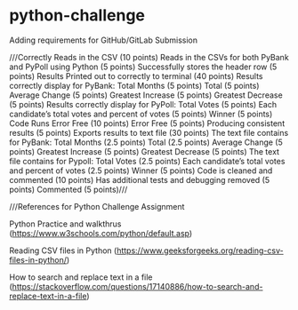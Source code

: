 # python-challenge

Adding requirements for GitHub/GitLab Submission

///Correctly Reads in the CSV (10 points)
Reads in the CSVs for both PyBank and PyPoll using Python (5 points)
Successfully stores the header row (5 points)
Results Printed out to correctly to terminal (40 points)
Results correctly display for PyBank:
Total Months (5 points)
Total (5 points)
Average Change (5 points)
Greatest Increase (5 points)
Greatest Decrease (5 points)
Results correctly display for PyPoll:
Total Votes (5 points)
Each candidate’s total votes and percent of votes (5 points)
Winner (5 points)
Code Runs Error Free (10 points)
Error Free (5 points)
Producing consistent results (5 points)
Exports results to text file (30 points)
The text file contains for PyBank:
Total Months (2.5 points)
Total (2.5 points)
Average Change (5 points)
Greatest Increase (5 points)
Greatest Decrease (5 points)
The text file contains for Pypoll:
Total Votes (2.5 points)
Each candidate’s total votes and percent of votes (2.5 points)
Winner (5 points)
Code is cleaned and commented (10 points)
Has additional tests and debugging removed (5 points)
Commented (5 points)///

///References for Python Challenge Assignment

Python Practice and walkthrus (https://www.w3schools.com/python/default.asp)

Reading CSV files in Python (https://www.geeksforgeeks.org/reading-csv-files-in-python/)

How to search and replace text in a file (https://stackoverflow.com/questions/17140886/how-to-search-and-replace-text-in-a-file)
